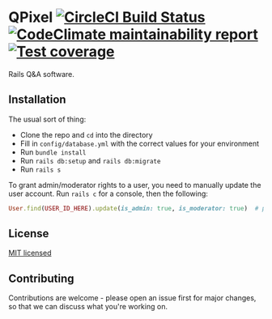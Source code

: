 # QPixel [![CircleCI Build Status](https://circleci.com/gh/ArtOfCode-/qpixel.svg?style=svg)](https://circleci.com/gh/ArtOfCode-/qpixel) [![CodeClimate maintainability report](https://codeclimate.com/github/ArtOfCode-/qpixel/badges/gpa.svg)](https://codeclimate.com/github/ArtOfCode-/qpixel) [![Test coverage](https://coveralls.io/repos/github/ArtOfCode-/qpixel/badge.svg?branch=master)](https://coveralls.io/github/ArtOfCode-/qpixel?branch=master)
Rails Q&A software.

## Installation
The usual sort of thing:

 * Clone the repo and `cd` into the directory
 * Fill in `config/database.yml` with the correct values for your environment
 * Run `bundle install`
 * Run `rails db:setup` and `rails db:migrate`
 * Run `rails s`
 
To grant admin/moderator rights to a user, you need to manually update the user account. Run `rails c` for a console, then the following:

```ruby
User.find(USER_ID_HERE).update(is_admin: true, is_moderator: true)  # pick admin and/or moderator as required
```

## License
[MIT licensed](https://github.com/ArtOfCode-/qpixel/blob/master/LICENSE)

## Contributing
Contributions are welcome - please open an issue first for major changes, so that we can discuss what you're working on.
